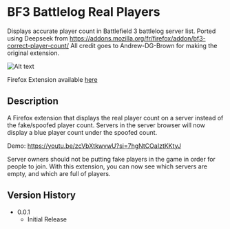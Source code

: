 # BF3 Battlelog Real Players

Displays accurate player count in Battlefield 3 battlelog server list. 
Ported using Deepseek from https://addons.mozilla.org/fr/firefox/addon/bf3-correct-player-count/
All credit goes to Andrew-DG-Brown for making the original extension.

![Alt text](./src/images/real-player-count.jpg)

Firefox Extension available [here](https://addons.mozilla.org/fr/firefox/addon/bf3-correct-player-count/)

## Description

A Firefox extension that displays the real player count on a server instead of the fake/spoofed player count. Servers in the server browser will now display a blue player count under the spoofed count. 

Demo: https://youtu.be/zcVbXtkwvwU?si=7hgNtCOaIztKKtyJ

Server owners should not be putting fake players in the game in order for people to join. With this extension, you can now see which servers are empty, and which are full of players.



## Version History


* 0.0.1
    * Initial Release


